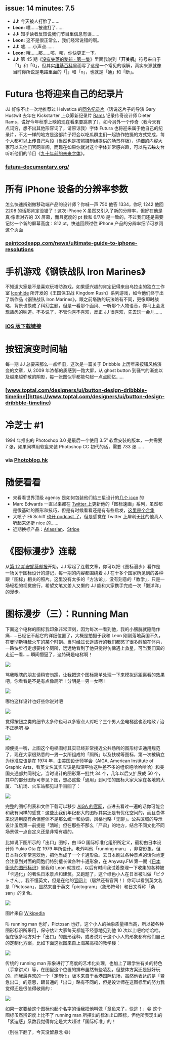 issue: 14
minutes: 7.5
---

- **JJ:** 今天被人打脸了……
- **Leon:** 噗……被谁打了……
- **JJ:** 知乎读者反馈说我们节目里信息有误……
- **Leon:** 这不是很正常么，我们经常说错的啊。
- **JJ:** 嘘……小声点……
- **Leon:** 哦……那……咳、咳，你快更正一下。
- **JJ:** 第 45 期《[没有失落的秘符 · 第一集](http://anyway.fm/the-never-lost-symbol-1/#title)》里面我说到「**开关机**」符号来自于「1」和「0」，但其实[维基百科](https://www.wikiwand.com/en/Power_symbol)里面写了这是一个常见的误解，真实来源就像当时你所说是电路里面的「|」和「o」，也就是「通」和「断」。



# Futura 也将迎来自己的纪录片
JJ 好像不止一次地推荐过 Helvetica 的[同名纪录片](https://movie.douban.com/subject/1937190/)（话说这片子的导演 Gary Hustwit 去年在 Kickstarter 上众筹新纪录片 [Rams](https://www.kickstarter.com/projects/1019019367/rams-the-first-feature-documentary-about-dieter-ra/description) 记录传奇设计师 Dieter Rams，说好今年秋季上映的现在看来要跳票了），如今另外一个传奇（我今天有点词穷，想不出其他形容词了，请原谅我）字体 Futura 也将迎来属于他自己的纪录片，不太一样的地方是这部片子将会以吃瓜群主们一起协作拍摄的方式完成，每个人都可以上传自己片段（当然也是按照摄制组提供的场景样板），详细的内容大家可以去他们官网查阅，而现在如果你就对这个字体非常感兴趣，可以先去~~敌~~友台听听他们的节目《[九十年前的未来字体](https://www.typeisbeautiful.com/2017/04/12019/)》。
### [futura-documentary.org/](http://futura-documentary.org/)



# 所有 iPhone 设备的分辨率参数
怎么快速辨别做移动端产品的设计师？你喊一声 750 他答 1334，你吼 1242 他回 2208 的话那肯定没错了！这次 iPhone X 虽然又引入了新的分辨率，但好在他是真·像素对齐的 3X 屏幕，而且宽度的 pt 数和 6/7/8 是一致的，不过我们还是需要记忆一个新的屏幕高度：812 pt。快速回顾过往 iPhone 产品的分辨率细节可参阅这个页面
### [paintcodeapp.com/news/ultimate-guide-to-iphone-resolutions](https://www.paintcodeapp.com/news/ultimate-guide-to-iphone-resolutions)



# 手机游戏《钢铁战队 Iron Marines》
不知道大家是不是喜欢玩塔防游戏，如果感兴趣的肯定记得来自乌拉圭的独立工作室 [Iconhide](http://gamerboom.com/archives/86613) 所开发的《王国保卫战 Kingdom Rush》系列游戏，如今他们终于出了新作品《钢铁战队 Iron Marines》，跟之前塔防的玩法略有不同，更像即时战略，背景也换成了科幻主题，但是一看那个画风、一听那个人物语音，你马上会发现熟悉的味道。不多说了，不管你喜不喜欢，反正 JJ 很喜欢，先去玩一会儿……
### [iOS 版下载链接](https://itunes.apple.com/cn/app/%E9%92%A2%E9%93%81%E6%88%98%E9%98%9F-iron-marines/id1056920931?mt=8&at=1010lqta)



# 按钮演变时间轴
每一期 JJ 总要来那么一点怀旧，这次是一篇关于 Dribbble 上历年来按钮风格演变的文章，从 2009 年浓郁的质感到一路大屏，从 ghost button 到骚气的渐变以及越来越弥散的阴影，每一张图似乎都能勾起一点点回忆……
### [www.toptal.com/designers/ui/button-design-dribbble-timeline](https://www.toptal.com/designers/ui/button-design-dribbble-timeline)



# 冷芝士 #1
1994 年推出的 Photoshop 3.0 是最后一个使用 3.5” 软盘安装的版本，一共需要 7 张，如果同样用软盘来装 Photoshop CC 初代的话，需要 733 张……
### via [Photoblog.hk](https://photoblog.hk/189396/1994-%E5%B9%B4%E7%9A%84-photoshop-3-0-%E6%98%AF%E6%9C%80%E5%BE%8C%E4%B8%80%E4%BB%A3%E4%BD%BF%E7%94%A8-3-5-%E5%90%8B%E7%A3%81%E7%A2%9F%E5%AE%89%E8%A3%9D%E7%9A%84%E7%89%88%E6%9C%AC%EF%BC%8C%E5%8F%AA/)



# 随便看看
* 来看看世界顶级 agency 是如何包装他们给三星设计的[几个 icon](https://www.pentagram.com/work/samsung-galaxy-s8) 的
* Marc Edwards 一直以来都在 [Twitter 上](https://twitter.com/marcedwards)更新他的「图标速画」系列，虽然都是很基础的图形和技巧，但是有时候看看还是有有些启发，[这里是个合集](https://imgur.com/a/4scqU)
* 大喷子 Eli Schiff [也开 podcast 了](http://www.elischiff.com/blog/2017/9/14/announcing-in-depth-podcast)，但是感觉在 Twitter 上犀利无比的他真人听起来还挺 nice 的……
* 近期换标产品：[Atlassian](https://www.atlassian.com/blog/announcements/our-bold-new-brand)、[Stripe](http://www.underconsideration.com/brandnew/archives/new_logo_and_identity_for_stripe_done_inhouse.php)



# 《图标漫步》连载
从[第 12 期安妮薇邮报](https://github.com/JJYing/Anyway-Post/tree/master/Posts/Markdown)开始，JJ 写起了连载文章，你可以把《图标漫步》看作是一场关于图标设计的游记，每一期的内容都围绕着 JJ 在十多个国家所见到的各种跟「图标」相关的照片。这里没有太多的「方法论」，没有刻意的「教学」，只是一场轻松的视觉旅行，希望文笔又差人又懒的 JJ 能和大家携手完成一次「懒洋洋」的漫步。



# 图标漫步（三）：Running Man

下面这个电梯的图标我印象非常深刻，因为每次一看到他，我的小膀胱就隐隐作痛……已经记不起它的详细位置了，大概是拍摄于我和 Leon 刚刚落地英国不久，在曼彻斯特赶火车的某个时刻。当时经过长途旅行的我们都憋了很多醇酿在体内，一路快步行走想要找个厕所，远远地看到了他只觉得仿佛遇上救星，可当我们真的走近一看……瞬间懵逼了，这特码是电梯啊！

![](http://anyway-web.b0.upaiyun.com/iconwalk/03-01.jpg)

骂我眼瞎的朋友请稍安勿躁，让我把这个图标简单处理一下来模拟远距离看的效果吧，你看看是不是有点像厕所！分明是一男一女啊！

![](http://anyway-web.b0.upaiyun.com/iconwalk/02-04.jpg)

哪怕这样设计也好些你说对吧

![](http://anyway-web.b0.upaiyun.com/iconwalk/03-02.jpg)

觉得按钮之类的细节太多你也可以多塞点人对吧？三个男人坐电梯这也没啥政 / 治不正确吧  😂 

![](http://anyway-web.b0.upaiyun.com/iconwalk/03-03.jpg)

顺便提一嘴，上图这个电梯图标其实已经非常接近公共场所的图形标识通用规范了，现在大家很熟悉的一男一女所组成的「厕所」以及扶梯等图标，第一次被确立为标准应该是在 1974 年，由美国设计师学会（AIGA, American Institute of Graphic Arts，看英文名其实应该是和深平协这种差不多的组织吧哈哈哈哈）和美国交通部共同制定，当时设计的图形第一批共 34 个，几年以后又扩展成 50 个，其中的部分图标可参见下图，想必这些「通用」到可怕的图标大家大家在各地的大厦、飞机场、火车站都见过千百回了：

![](http://anyway-web.b0.upaiyun.com/iconwalk/03-04.png)

完整的图标列表和文件下载可以移步 [AIGA 的官网](http://www.aiga.org/symbol-signs/)，点进去看过一遍的话你可能会和我有同样的感觉：这些比我们年纪都大的图标其实还是有优化空间的，而且总体来说通用度有余但整体不是那么统一和协调，风格也略「无聊」。公共区域的导示设计虽然第一前提是「清晰」但在那些不那么「严肃」的地方，结合不同文化不同场景做一点自定义还是非常有趣的。

比如说下图所示的「出口」图标，由 ISO 国际标准化组织所定义，最初由日本设计师 Yukio Ota 在 1979 年所设计。老外叫他「running man」 ，非常形象，但日本群众非常喜欢他，把他当成了一个卡通形象。去日本刷过各种景点的话你肯定会注意到对面的同胞们特别擅长做各种卡通形象，在 Anyway.FM 第一期《[日本街头的图形标识](http://anyway.fm/japan-street-visual-elements/#title)》里我和 Leon 就提过，以后有时间我试着整理一下收集的各种被「卡通化」的著名日本景点和建筑。又跑题了，这个绿色小人在日本被叫做「ピクトさん」，我不懂英文，但是在他的[官网](http://www.pictosan.com/)上（居然还有官网！）你可以看到英文名是「Pictosan」，显然来自于英文「pictogram」（象形符号）和日文尊称「桑 san」的复合。

![](http://anyway-web.b0.upaiyun.com/iconwalk/03-05.png)

图片来自 [Wikipedia](https://www.wikiwand.com/en/Exit_sign)

叫 running man 也好，Pictosan 也好，这个小人的抽象质量相当高，所以被各种图形标识所采用，保守估计大家每天都能不经意地见到他 10 次以上吧哈哈哈哈。但在很多地方对于「出口」的图形诠释，或者说对于这个小人的形象都有他们自己的定制化方案，比如下面这张图来自上海某高校的教学楼：

![](http://anyway-web.b0.upaiyun.com/iconwalk/03-06.jpg)

传统的 running man 形象进行了高度的艺术化处理，也加上了跟学生有关的特色（手拿讲义）等，在图里这个位置的排布虽然有些凌乱，但整体方案还是挺好玩的，而我最喜欢的一个「定制化」版本来自于香港国际机场，虽然他表达的是「紧急出口」的意思，跟普通的「出口」略有不同的，但是设计师在这图标里的努力我觉得还是很值得敬佩的：

![](http://anyway-web.b0.upaiyun.com/iconwalk/03-07.jpg)

如果一定要给这个图标也起个名字的话我把他叫做「章鱼来了，快逃！」😁 这个图标虽然辨识度上比不了 running man 所摆出的标准出口图标，但他所表现出的「紧迫感」系数我觉得肯定是大大超过「国际标准」的！

（别往下翻了，今天没留悬念 😅）